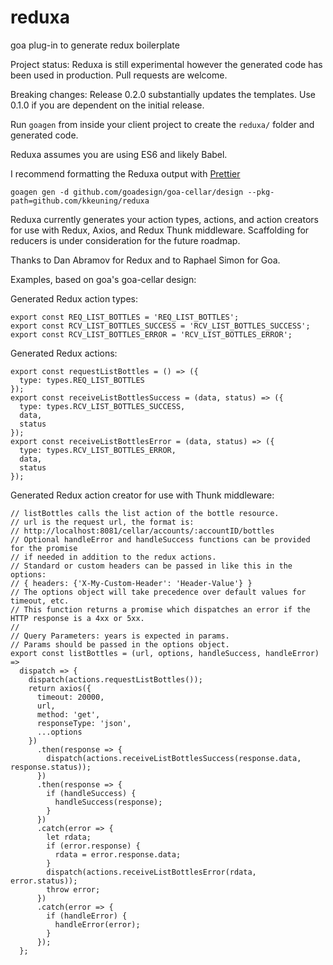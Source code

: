 # reduxa
goa plug-in to generate redux boilerplate

Project status:  Reduxa is still experimental however the generated code has been used in production.  Pull requests are welcome.

Breaking changes:  Release 0.2.0 substantially updates the templates.  Use 0.1.0 if you are dependent on the initial release.

Run `goagen` from inside your client project to create the `reduxa/` folder and generated code.

Reduxa assumes you are using ES6 and likely Babel.

I recommend formatting the Reduxa output with [Prettier](https://github.com/prettier/prettier)

```
goagen gen -d github.com/goadesign/goa-cellar/design --pkg-path=github.com/kkeuning/reduxa
```

Reduxa currently generates your action types, actions, and action creators for use with Redux, Axios, and Redux Thunk middleware.  Scaffolding for reducers is under consideration for the future roadmap.  


Thanks to Dan Abramov for Redux and to Raphael Simon for Goa.  

Examples, based on goa's goa-cellar design:

Generated Redux action types:
```
export const REQ_LIST_BOTTLES = 'REQ_LIST_BOTTLES';
export const RCV_LIST_BOTTLES_SUCCESS = 'RCV_LIST_BOTTLES_SUCCESS';
export const RCV_LIST_BOTTLES_ERROR = 'RCV_LIST_BOTTLES_ERROR';
```

Generated Redux actions:
```
export const requestListBottles = () => ({
  type: types.REQ_LIST_BOTTLES
});
export const receiveListBottlesSuccess = (data, status) => ({
  type: types.RCV_LIST_BOTTLES_SUCCESS,
  data,
  status
});
export const receiveListBottlesError = (data, status) => ({
  type: types.RCV_LIST_BOTTLES_ERROR,
  data,
  status
});
```

Generated Redux action creator for use with Thunk middleware:
```
// listBottles calls the list action of the bottle resource.
// url is the request url, the format is:
// http://localhost:8081/cellar/accounts/:accountID/bottles
// Optional handleError and handleSuccess functions can be provided for the promise
// if needed in addition to the redux actions.
// Standard or custom headers can be passed in like this in the options:
// { headers: {'X-My-Custom-Header': 'Header-Value'} }
// The options object will take precedence over default values for timeout, etc.
// This function returns a promise which dispatches an error if the HTTP response is a 4xx or 5xx.
//
// Query Parameters: years is expected in params.
// Params should be passed in the options object.
export const listBottles = (url, options, handleSuccess, handleError) =>
  dispatch => {
    dispatch(actions.requestListBottles());
    return axios({
      timeout: 20000,
      url,
      method: 'get',
      responseType: 'json',
      ...options
    })
      .then(response => {
        dispatch(actions.receiveListBottlesSuccess(response.data, response.status));
      })
      .then(response => {
        if (handleSuccess) {
          handleSuccess(response);
        }
      })
      .catch(error => {
        let rdata;
        if (error.response) {
          rdata = error.response.data;
        }
        dispatch(actions.receiveListBottlesError(rdata, error.status));
        throw error;
      })
      .catch(error => {
        if (handleError) {
          handleError(error);
        }
      });
  };
```

